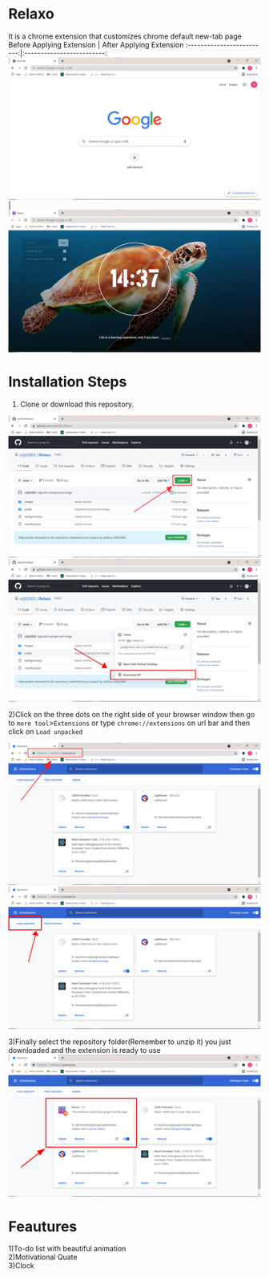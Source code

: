 # Relaxo
It is a chrome extension that customizes chrome default new-tab page<br/>
Before Applying Extension           |  After Applying Extension
:-------------------------:|:-------------------------:
![After Applying extension](./Presentation/Before_Applying_Extension.png?raw=true "Title")  |  ![After Applying extension](./Presentation/After_Applying_Extension.png?raw=true "Title")



# Installation Steps
1) Clone or download this repository.<br/>


![Image showing how to download the repository](./Presentation/Step-1.jpg?raw=true "Title")<br/>
![Image showing how to download the repository](./Presentation/Step-2.jpg?raw=true "Title")

2)Click on the three dots on the right side of your browser window then go to `more tool`>`Extensions` or type `chrome://extensions` on url bar and then click on `Load unpacked` <br/>

![Image showing how to install the extension](./Presentation/Step-3.jpg?raw=true "Title")
![Image showing steps to install the extension](./Presentation/Step-4.jpg?raw=true "Title")

3)Finally select the repository folder(Remember to unzip it) you just downloaded and the extension is ready to use<br/>
![Image showing steps to install the extension](./Presentation/Step-5.png?raw=true "Title")


# Feautures

1)To-do list with beautiful animation <br/>
2)Motivational Quate <br/>
3)Clock<br/>

